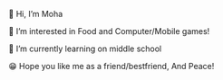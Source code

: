 👋 Hi, I’m Moha

👀 I’m interested in Food and Computer/Mobile games!

🌱 I’m currently learning on middle school

😁 Hope you like me as a friend/bestfriend, And Peace!
